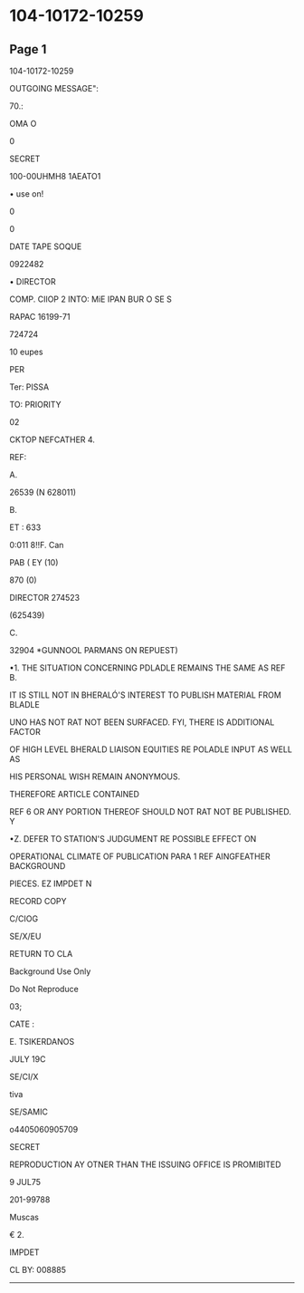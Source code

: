 # 104-10172-10259

## Page 1

104-10172-10259

OUTGOING MESSAGE":

70.:

OMA O

0

SECRET

100-00UHMH8 1AEATO1

• use on!

0

0

DATE TAPE SOQUE

0922482

• DIRECTOR

COMP. CIlOP 2 INTO: MiE IPAN BUR O SE S

RAPAC 16199-71

724724

10 eupes

PER

Ter: PISSA

TO: PRIORITY

02

CKTOP NEFCATHER 4.

REF:

A.

26539 (N 628011)

B.

ET : 633

0:011 8!!F. Can

PAB ( EY (10)

870 (0)

DIRECTOR 274523

(625439)

C.

32904 *GUNNOOL PARMANS ON REPUEST)

•1. THE SITUATION CONCERNING PDLADLE REMAINS THE SAME AS REF B.

IT IS STILL NOT IN BHERALÓ'S INTEREST TO PUBLISH MATERIAL FROM BLADLE

UNO HAS NOT RAT NOT BEEN SURFACED. FYI, THERE IS ADDITIONAL FACTOR

OF HIGH LEVEL BHERALD LIAISON EQUITIES RE POLADLE INPUT AS WELL AS

HIS PERSONAL WISH REMAIN ANONYMOUS.

THEREFORE ARTICLE CONTAINED

REF 6 OR ANY PORTION THEREOF SHOULD NOT RAT NOT BE PUBLISHED. Y

•Z. DEFER TO STATION'S JUDGUMENT RE POSSIBLE EFFECT ON

OPERATIONAL CLIMATE OF PUBLICATION PARA 1 REF AINGFEATHER BACKGROUND

PIECES. EZ IMPDET N

RECORD COPY

C/CIOG

SE/X/EU

RETURN TO CLA

Background Use Only

Do Not Reproduce

03;

CATE :

E. TSIKERDANOS

JULY 19C

SE/CI/X

tiva

SE/SAMIC

o4405060905709

SECRET

REPRODUCTION AY OTNER THAN THE ISSUING OFFICE IS PROMIBITED

9 JUL75

201-99788

Muscas

€ 2.

IMPDET

CL BY: 008885

---

